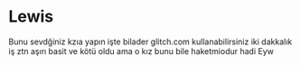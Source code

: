 # Lewis

Bunu sevdğiniz kzıa yapın işte bilader glitch.com kullanabilirsiniz iki dakkalık iş ztn aşırı basit ve kötü oldu ama o kız bunu bile haketmiodur hadi Eyw
